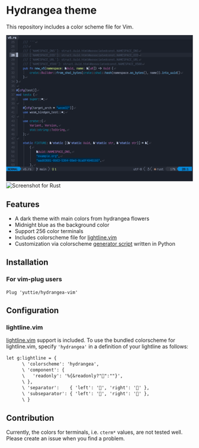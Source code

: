 # Hydrangea theme

This repository includes a color scheme file for Vim.

![Screenshot](https://raw.githubusercontent.com/yuttie/hydrangea-vim/gh-pages/screenshot.png)
![Screenshot for Rust](https://raw.githubusercontent.com/yuttie/hydrangea-vim/gh-pages/screenshot-rust.png)


## Features

* A dark theme with main colors from hydrangea flowers
* Midnight blue as the background color
* Support 256 color terminals
* Includes colorscheme file for [lightline.vim](https://github.com/itchyny/lightline.vim)
* Customization via colorscheme [generator script](src/hydrangea.py) written in Python


## Installation

### For vim-plug users
```viml
Plug 'yuttie/hydrangea-vim'
```


## Configuration

### lightline.vim
[lightline.vim](https://github.com/itchyny/lightline.vim) support is included.
To use the bundled colorscheme for lightline.vim, specify `'hydrangea'` in a definition of your lightline as follows:
```viml
let g:lightline = {
      \ 'colorscheme': 'hydrangea',
      \ 'component': {
      \   'readonly': '%{&readonly?"":""}',
      \ },
      \ 'separator':    { 'left': '', 'right': '' },
      \ 'subseparator': { 'left': '', 'right': '' },
      \ }
```


## Contribution
Currently, the colors for terminals, i.e. `cterm*` values, are not tested well.
Please create an issue when you find a problem.
